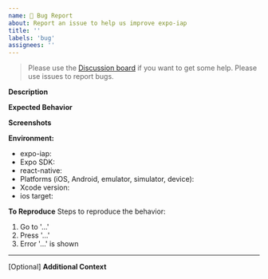 ```yaml
---
name: 🐛 Bug Report
about: Report an issue to help us improve expo-iap
title: ''
labels: 'bug'
assignees: ''
---
```


> Please use the [Discussion board](https://github.com/hyochan/expo-iap/discussions) if you want to get some help. Please use issues to report bugs.

**Description**

<!-- A brief description of the issue. -->

**Expected Behavior**

<!-- A brief description of what you expected to happen. -->

**Screenshots**

<!-- Add screenshots, if applicable, to help explain your problem. -->

**Environment:**

- expo-iap:
- Expo SDK: <!-- Optional: e.g., SDK 51, SDK 52 -->
- react-native:
- Platforms (iOS, Android, emulator, simulator, device):
- Xcode version:
- ios target:

**To Reproduce** Steps to reproduce the behavior:

1. Go to '...'
2. Press '...'
3. Error '...' is shown

---

[Optional] **Additional Context**

<!-- Add any other context about the problem here. -->

